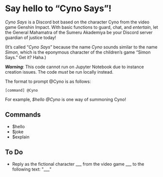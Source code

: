 # Say hello to “Cyno Says”!

*Cyno Says* is a Discord bot based on the character Cyno from the video game Genshin Impact. With basic functions to guard, chat, and *entertain*, let the General Mahamatra of the Sumeru Akademiya be your Discord server guardian of justice today!

(It’s called “*Cyno Says*” because the name *Cyno* sounds similar to the name *Simon*, which is the eponymous character of the children’s game “Simon Says.” Get it? Haha.)

***Warning***: This code cannot run on Jupyter Notebook due to instance creation issues. The code *must* be run locally instead. 

The format to prompt @Cyno is as follows: 

```
[command] @Cyno
```

For example, *$hello @Cyno* is one way of summoning Cyno! 

## Commands

* $hello
* $joke
* $explain

## To Do
* Reply as the fictional character ___ from the video game ___ to the following text: "___"
